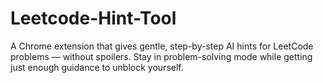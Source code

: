 # Leetcode-Hint-Tool
A Chrome extension that gives gentle, step-by-step AI hints for LeetCode problems — without spoilers. Stay in problem-solving mode while getting just enough guidance to unblock yourself.
